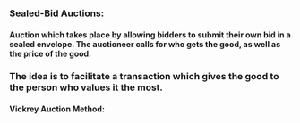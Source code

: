 ### Sealed-Bid Auctions: 
#### Auction which takes place by allowing bidders to submit their own bid in a sealed envelope. The auctioneer calls for who gets the good, as well as the price of the good. 

### The idea is to facilitate a transaction which gives the good to the person who values it the most.


#### Vickrey Auction Method:





